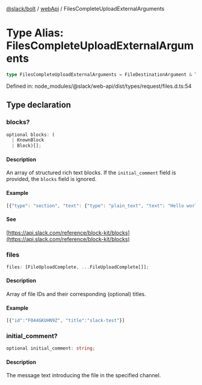 [@slack/bolt](../../../../index.md) / [webApi](../index.md) / FilesCompleteUploadExternalArguments

# Type Alias: FilesCompleteUploadExternalArguments

```ts
type FilesCompleteUploadExternalArguments = FileDestinationArgument & TokenOverridable & object;
```

Defined in: node\_modules/@slack/web-api/dist/types/request/files.d.ts:54

## Type declaration

### blocks?

```ts
optional blocks: (
  | KnownBlock
  | Block)[];
```

#### Description

An array of structured rich text blocks. If the `initial_comment` field is provided, the `blocks` field is ignored.

#### Example

```ts
[{"type": "section", "text": {"type": "plain_text", "text": "Hello world"}}]
```

#### See

[https://api.slack.com/reference/block-kit/blocks](https://api.slack.com/reference/block-kit/blocks)

### files

```ts
files: [FileUploadComplete, ...FileUploadComplete[]];
```

#### Description

Array of file IDs and their corresponding (optional) titles.

#### Example

```ts
[{"id":"F044GKUHN9Z", "title":"slack-test"}]
```

### initial\_comment?

```ts
optional initial_comment: string;
```

#### Description

The message text introducing the file in the specified channel.
